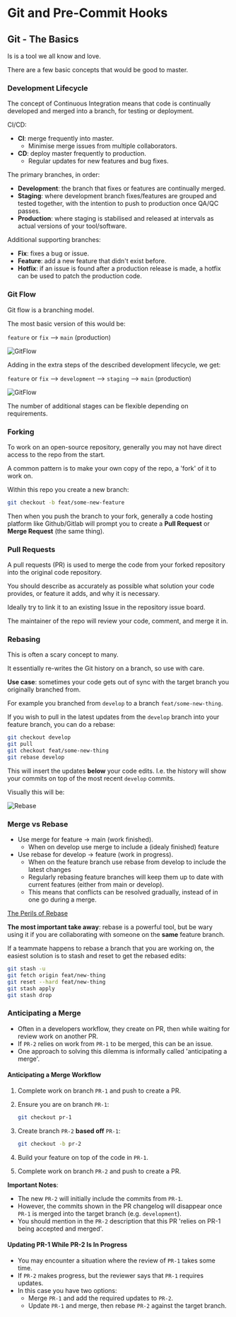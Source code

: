 # Git and Pre-Commit Hooks

## Git - The Basics

Is is a tool we all know and love.

There are a few basic concepts that would be good to master.

### Development Lifecycle

The concept of Continuous Integration means that code is
continually developed and merged into a branch, for testing
or deployment.

CI/CD:

- **CI**: merge frequently into master.
  - Minimise merge issues from multiple collaborators.
- **CD**: deploy master frequently to production.
  - Regular updates for new features and bug fixes.

The primary branches, in order:

- **Development**: the branch that fixes or features are continually merged.
- **Staging**: where development branch fixes/features are grouped and tested
  together, with the intention to push to production once QA/QC passes.
- **Production**: where staging is stabilised and released at intervals as
  actual versions of your tool/software.

Additional supporting branches:

- **Fix**: fixes a bug or issue.
- **Feature**: add a new feature that didn't exist before.
- **Hotfix**: if an issue is found after a production release is made, a hotfix
  can be used to patch the production code.

### Git Flow

Git flow is a branching model.

The most basic version of this would be:

`feature` or `fix` --> `main` (production)

![GitFlow](../images/git_flow.png)

Adding in the extra steps of the described development lifecycle, we get:

`feature` or `fix` --> `development` --> `staging` --> `main` (production)

![GitFlow](../images/git_flow_plus.png)

The number of additional stages can be flexible depending on requirements.

### Forking

To work on an open-source repository, generally you may not have
direct access to the repo from the start.

A common pattern is to make your own copy of the repo, a 'fork'
of it to work on.

Within this repo you create a new branch:

```bash
git checkout -b feat/some-new-feature
```

Then when you push the branch to your fork, generally a code hosting
platform like Github/Gitlab will prompt you to create a **Pull Request**
or **Merge Request** (the same thing).

### Pull Requests

A pull requests (PR) is used to merge the code from your forked
repository into the original code repository.

You should describe as accurately as possible what solution your
code provides, or feature it adds, and why it is necessary.

Ideally try to link it to an existing Issue in the repository issue board.

The maintainer of the repo will review your code, comment, and merge it in.

### Rebasing

This is often a scary concept to many.

It essentially re-writes the Git history on a branch, so
use with care.

**Use case**: sometimes your code gets out of sync with the target
branch you originally branched from.

For example you branched from `develop` to a branch `feat/some-new-thing`.

If you wish to pull in the latest updates from the `develop` branch into
your feature branch, you can do a rebase:

```bash
git checkout develop
git pull
git checkout feat/some-new-thing
git rebase develop
```

This will insert the updates **below** your code edits. I.e. the history
will show your commits on top of the most recent `develop` commits.

Visually this will be:

![Rebase](../images/rebase.png)

### Merge vs Rebase

- Use merge for feature → main (work finished).
  - When on develop use merge to include a (idealy finished) feature
- Use rebase for develop → feature (work in progress).
  - When on the feature branch use rebase from develop to include
    the latest changes
  - Regularly rebasing feature branches will keep them up to
    date with current features (either from main or develop).
  - This means that conflicts can be resolved gradually,
    instead of in one go during a merge.

[The Perils of Rebase](https://git-scm.com/book/en/v2/Git-Branching-Rebasing)

**The most important take away**: rebase is a powerful tool, but be wary using
it if you are collaborating with someone on the **same** feature branch.

If a teammate happens to rebase a branch that you are working on, the
easiest solution is to stash and reset to get the rebased edits:

```bash
git stash -u
git fetch origin feat/new-thing
git reset --hard feat/new-thing
git stash apply
git stash drop
```

### Anticipating a Merge

- Often in a developers workflow, they create on PR, then while waiting for review
  work on another PR.
- If `PR-2` relies on work from `PR-1` to be merged, this can be an issue.
- One approach to solving this dilemma is informally called 'anticipating a merge'.

#### Anticipating a Merge Workflow

1. Complete work on branch `PR-1` and push to create a PR.

2. Ensure you are on branch `PR-1`:

   ```bash
   git checkout pr-1
   ```

3. Create branch `PR-2` **based off** `PR-1`:

   ```bash
   git checkout -b pr-2
   ```

4. Build your feature on top of the code in `PR-1`.
5. Complete work on branch `PR-2` and push to create a PR.

**Important Notes**:

- The new `PR-2` will initially include the commits from `PR-1`.
- However, the commits shown in the PR changelog will disappear once `PR-1` is merged
  into the target branch (e.g. `development`).
- You should mention in the `PR-2` description that this PR 'relies on PR-1 being
  accepted and merged'.

#### Updating PR-1 While PR-2 Is In Progress

- You may encounter a situation where the review of `PR-1` takes some time.
- If `PR-2` makes progress, but the reviewer says that `PR-1` requires updates.
- In this case you have two options:
  - Merge `PR-1` and add the required updates to `PR-2`.
  - Update `PR-1` and merge, then rebase `PR-2` against the target branch.

